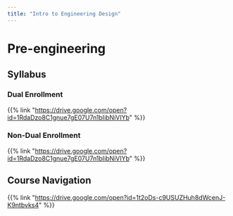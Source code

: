 ```yaml
---
title: "Intro to Engineering Design"
---
```


# Pre-engineering

## Syllabus

### Dual Enrollment

{{% link "https://drive.google.com/open?id=1RdaDzo8C1gnue7gE07U7n1bIibNiVIYb" %}}

### Non-Dual Enrollment

{{% link "https://drive.google.com/open?id=1RdaDzo8C1gnue7gE07U7n1bIibNiVIYb" %}}

## Course Navigation

{{% link "https://drive.google.com/open?id=1t2oDs-c9USUZHuh8dWcenJ-K9ntbvks4" %}}
